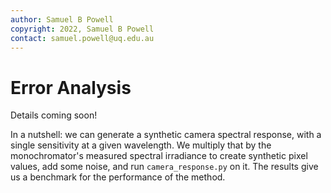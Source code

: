 ```yaml
---
author: Samuel B Powell
copyright: 2022, Samuel B Powell
contact: samuel.powell@uq.edu.au
---
```

# Error Analysis

Details coming soon!

In a nutshell: we can generate a synthetic camera spectral response, with a single sensitivity at a given wavelength. We multiply that by the monochromator's measured spectral irradiance to create synthetic pixel values, add some noise, and run `camera_response.py` on it. The results give us a benchmark for the performance of the method.